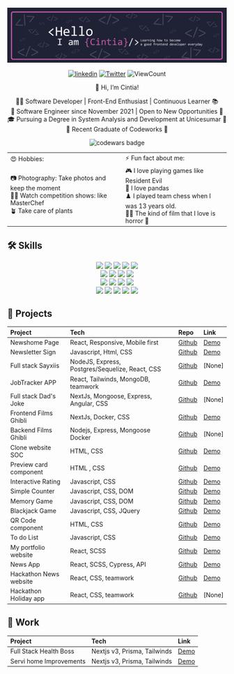 ![](./assets/Banner.png)<br>

<div align="center">
  
[![linkedin](https://img.shields.io/badge/linkedin-0A66C2?style=for-the-badge&logo=linkedin&logoColor=white)](https://www.linkedin.com/in/cintia-siqueira-frontend)
[![Twitter](https://img.shields.io/badge/twitter-0A66C2?style=for-the-badge&logo=twitter&logoColor=white)](https://twitter.com/Cii_siq)
![ViewCount](https://komarev.com/ghpvc/?username=ciisiq&style=for-the-badge&color=ff69b4)
</div>
 
<div align="center"> 
👋 Hi, I’m Cintia!

👩‍💻 Software Developer | Front-End Enthusiast | Continuous Learner 📚<br>
📅 Software Engineer since November 2021 | Open to New Opportunities 🚀<br>
🎓 Pursuing a Degree in System Analysis and Development at Unicesumar 📖<br>
💼 Recent Graduate of Codeworks 🚀<br>
</div>


<div align="center"> 
  
  ![codewars badge](https://www.codewars.com/users/cisiq/badges/small)
</div>

<div align="center"> 
<table border="0">
  <tr>  
    <td>😍 Hobbies: </td> 
    <td>⚡️ Fun fact about me: </td>
  </tr>
 
  <tr>
    <td>
    📷 Photography: Take photos and keep the moment<br> 
    👩‍🍳 Watch competition shows: like MasterChef <br>
    🪴 Take care of plants 
    </td> 
    <td>
     🎮 I love playing games like Resident Evil <br>
     🐼 I love pandas <br>
     ♟️ I played team chess when I was 13 years old.<br>
     🧟‍♀️ The kind of film that I love is horror 🤣 
    </td> 
 </tr>
</table>
</div>
  
## 🛠 Skills
<div align="center"> 
  
![](https://img.shields.io/badge/React-informational?style=flat&logo=react&logoColor=white&color=BE5EA4)
![](https://img.shields.io/badge/Node-informational?style=flat&logo=Node.js&logoColor=white&color=BE5EA4)
![](https://img.shields.io/badge/JavaScript-informational?style=flat&logo=JavaScript&logoColor=white&color=BE5EA4)
![](https://img.shields.io/badge/TypeScript-informational?style=flat&logo=TypeScript&logoColor=white&color=BE5EA4)
![](https://img.shields.io/badge/Angular-informational?style=flat&logo=Angular&logoColor=white&color=BE5EA4)
<br>
![](https://img.shields.io/badge/HTML5-informational?style=flat&logo=HTML5&logoColor=white&color=BE5EA4)
![](https://img.shields.io/badge/CSS-informational?style=flat&logo=css3&logoColor=white&color=BE5EA4)
![](https://img.shields.io/badge/Tailwind-informational?style=flat&logo=Tailwind-CSS&logoColor=white&color=BE5EA4)
![](https://img.shields.io/badge/Sass-informational?style=flat&logo=Sass&logoColor=white&color=BE5EA4)
<br>
![](https://img.shields.io/badge/Figma-informational?style=flat&logo=Figma&logoColor=white&color=BE5EA4)
![](https://img.shields.io/badge/NPM-informational?style=flat&logo=npm&logoColor=white&color=BE5EA4)
![](https://img.shields.io/badge/Postman-informational?style=flat&logo=Postman&logoColor=white&color=BE5EA4)
![](https://img.shields.io/badge/GitHub-informational?style=flat&logo=GitHub&logoColor=white&color=BE5EA4)
<br>
![](https://img.shields.io/badge/Netlify-informational?style=flat&logo=netlify&logoColor=white&color=BE5EA4)
![](https://img.shields.io/badge/Heroku-informational?style=flat&logo=heroku&logoColor=white&color=BE5EA4)
![](https://img.shields.io/badge/Mongodb-informational?style=flat&logo=mongodb&logoColor=white&color=BE5EA4)
![](https://img.shields.io/badge/PostgreSQL-informational?style=flat&logo=postgresql&logoColor=white&color=BE5EA4)
![](https://img.shields.io/badge/Express-informational?style=flat&logo=express&logoColor=white&color=BE5EA4)
</div>

## 📄 Projects
<div align="center"> 
  
|Project                 | Tech                                             | Repo                                                                    | Link                                                              |
|:-----------------------|:-------------------------------------------------|:------------------------------------------------------------------------|:------------------------------------------------------------------|
| Newshome Page          |  React, Responsive, Mobile first                 | [Github](https://github.com/ciisiq/challenge-news-homepage-main)        | [Demo](https://fm-homepage-news.netlify.app/)                     | 
| Newsletter Sign        |  Javascript, Html, CSS                           | [Github](https://github.com/ciisiq/challenge-newsletter-sign-up)        | [Demo](https://ciisiq.github.io/challenge-newsletter-sign-up/)    | 
| Full stack Sayxiis     |  NodeJS, Express, Postgres/Sequelize, React, CSS | [Github](https://github.com/ciisiq/sayxiis)                             | [None]                                                            |
| JobTracker APP         |  React, Tailwinds, MongoDB, teamwork             | [Github](https://github.com/SchoolOfCode/final-project-repo-bossa-nova) | [Demo](https://bossanova.netlify.app/)                            |
| Full stack Dad's Joke  |  NextJs, Mongoose, Express, Angular, CSS         | [Github](https://github.com/ciisiq/dad-jokes-express-mongoose)          | [None]                                                            |
| Frontend Films Ghibli  |  NextJs, Docker, CSS                             | [Github](https://github.com/ciisiq/studying-nextjs-frontend-ghibli)     | [Demo](https://studying-nodejs-ghibli.vercel.app/)                |
| Backend Films Ghibli   |  Nodejs, Express, Mongoose Docker                | [Github](https://github.com/ciisiq/backend-ghibli-films)                | [None]                                                            |
| Clone website SOC      |  HTML, CSS                                       | [Github](https://github.com/ciisiq/html-soc)                            | [Demo](https://ciisiq.github.io/html-soc/)                        |
| Preview card component |  HTML , CSS                                      | [Github](https://github.com/ciisiq/challenge-preview-card-component)    | [Demo](https://ciisiq.github.io/challenge-preview-card-component/)|
| Interactive Rating     |  Javascript, CSS                                 | [Github](https://github.com/ciisiq/challenge-interactive-rating)        | [Demo](https://ciisiq.github.io/challenge-interactive-rating/)    |
| Simple Counter         |  Javascript, CSS, DOM                            | [Github](https://github.com/ciisiq/simple-counter)                      | [Demo](https://ciisiq.github.io/simple-counter/)                  |
| Memory Game            |  Javascript, CSS, DOM                            | [Github](https://github.com/ciisiq/memory-game)                         | [Demo](https://panda-memory-game.netlify.app/)                    |
| Blackjack Game         |  Javascript, CSS, JQuery                         | [Github](https://github.com/ciisiq/blackjack-game)                      | [Demo](https://blackjack-game-ci.netlify.app/)                    |
| QR Code component      |  HTML, CSS                                       | [Github](https://github.com/ciisiq/challenge-QR-code-component)         | [Demo](https://challenge-qrcode.vercel.app/)                      |
| To do List             |  Javascript, CSS                                 | [Github](https://github.com/ciisiq/studying-to-do-js)                   | [Demo](https://ciisiq.github.io/studying-to-do-js/)               |
| My portfolio website   |  React, SCSS                                     | [Github](https://github.com/ciisiq/first-portfolio)                     | [Demo](https://cisiq.dev/)                                        |
| News App               |  React, SCSS, Cypress, API                       | [Github](https://github.com/ciisiq/news-app)                            | [Demo](https://news-percayso-test.netlify.app/)                   |
| Hackathon News website |  React, CSS, teamwork                            | [Github](https://github.com/D20CM/news-hackathon)                       | [Demo](https://master--news-hackathon.netlify.app/)               |
| Hackathon Holiday app  |  React, CSS, teamwork                            | [Github](https://github.com/NicholasGomis/TheFourHorsemen)              | [None]                                                            |  
</div>

## 📄 Work

<div align="center"> 
  
|Project                  | Tech                          |  Link                                                                   |
|:------------------------|:------------------------------|:------------------------------------------------------------------------|
| Full Stack Health Boss  |  Nextjs v3, Prisma, Tailwinds | [Demo](https://health-boss.vercel.app/)                                 |
| Servi home Improvements |  Nextjs v3, Prisma, Tailwinds | [Demo](https://servihome-demo-miklyxs-projects.vercel.app/)             |
</div>
 


